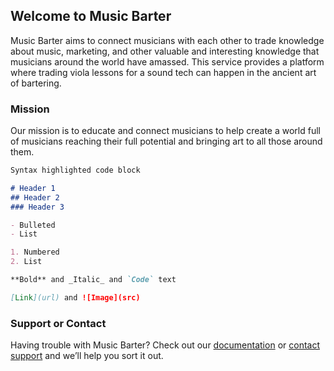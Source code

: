 ## Welcome to Music Barter

Music Barter aims to connect musicians with each other to trade knowledge about music, marketing, and other valuable and interesting knowledge that musicians around the world have amassed. This service provides a platform where trading viola lessons for a sound tech can happen in the ancient art of bartering. 

### Mission

Our mission is to educate and connect musicians to help create a world full of musicians reaching their full potential and bringing art to all those around them.

```markdown
Syntax highlighted code block

# Header 1
## Header 2
### Header 3

- Bulleted
- List

1. Numbered
2. List

**Bold** and _Italic_ and `Code` text

[Link](url) and ![Image](src)
```


### Support or Contact

Having trouble with Music Barter? Check out our [documentation](https://help.github.com/categories/github-pages-basics/) or [contact support](https://github.com/contact) and we’ll help you sort it out.
